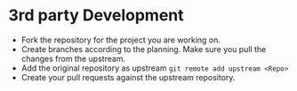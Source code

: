 # 3rd party Development

- Fork the repository for the project you are working on.
- Create branches according to the planning. Make sure you pull the changes from the upstream.
- Add the original repository as upstream `git remote add upstream <Repo>`
- Create your pull requests against the upstream repository.
